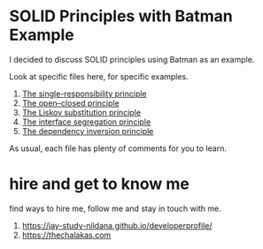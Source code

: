 # SOLID Principles with Batman Example

I decided to discuss SOLID principles using Batman as an example.

Look at specific files here, for specific examples.

1. [The single-responsibility principle](SinSOLID.cs)
1. [The open–closed principle](OinSOLID.cs)
1. [The Liskov substitution principle](LinSOLID.cs)
1. [The interface segregation principle](IinSOLID.cs)
1. [The dependency inversion principle](DinSOLID.cs)

As usual, each file has plenty of comments for you to learn.

# hire and get to know me

find ways to hire me, follow me and stay in touch with me.

1. https://jay-study-nildana.github.io/developerprofile/
1. https://thechalakas.com